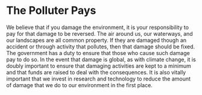 The Polluter Pays
=================

We believe that if you damage the environment, it is your responsibility 
to pay for that damage to be reversed. The air around us, our waterways, 
and our landscapes are all common property. If they are damaged though 
an accident or through activity that pollutes, then that damage should 
be fixed. The government has a duty to ensure that those who cause such 
damage pay to do so. In the event that damage is global, as with climate 
change, it is doubly important to ensure that damaging activities are 
kept to a minimum and that funds are raised to deal with the 
consequences. It is also vitally important that we invest in research 
and technology to reduce the amount of damage that we do to our 
environment in the first place.
